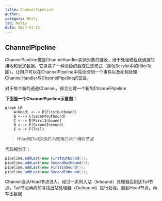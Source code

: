 ```yaml
---
title: ChannelPipeline
author:
category: Netty
tag: Netty
date: 2024-03-16
---
```


## ChannelPipeline

ChannelPipeline类是ChannelHandler实例对象的链表，用于处理或截获通道的接收和发送数据。它提供了一种高级的截取过滤模式（类似Servlet中的filter功能），让用户可以在ChannelPipeline中完全控制一个事件以及如何处理ChannelHandler与ChannelPipeline的交互。

对于每个新的通道Channel，都会创建一个新的ChannelPipeline

**下面是一个ChannelPipeline示意图：**

```mermaid
graph LR
    A(Head) <--> B(FirstOutbound)
    B <--> C(SecondOutbound)
    C <--> D(FirstInbound)
    D <--> E(SecondInbound)
    E <--> F(Tail)
```

> Head和Tail是源码内使用的两个特殊节点

代码相当于：

```java
pipeline.addLast(new FirstOutbound());
pipeline.addLast(new SecondOutbound());
pipeline.addLast(new FirstInbound());
pipeline.addLast(new SecondInbound());
```

Channel会从Head节点进入，经过一系列入站（Inbound）处理器后到达Tail节点，Tail节点再向前寻找出站处理器（Outbound）进行处理，直到Head节点，再写出数据



